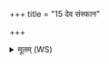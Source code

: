 +++
title = "15 देव संस्फान"

+++
<details><summary>मूलम् (WS)</summary>

देव संस्फान सहस्रापोषस्येशिषे ।  
तस्य नो धेहि तस्य ते भक्षीमहि तस्य ते भक्तिवांसो भूयास्म स्वाहा ॥ १९ ॥
</details>
